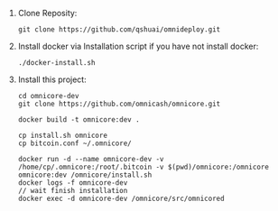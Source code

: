 1. Clone Reposity:

   ```
   git clone https://github.com/qshuai/omnideploy.git
   ```

2. Install docker via Installation script if you have not install docker:

   ```
   ./docker-install.sh
   ```

3. Install this project:

   ```
   cd omnicore-dev
   git clone https://github.com/omnicash/omnicore.git
   
   docker build -t omnicore:dev .
   
   cp install.sh omnicore
   cp bitcoin.conf ~/.omnicore/
   
   docker run -d --name omnicore-dev -v /home/cp/.omnicore:/root/.bitcoin -v $(pwd)/omnicore:/omnicore omnicore:dev /omnicore/install.sh
   docker logs -f omnicore-dev
   // wait finish installation
   docker exec -d omnicore-dev /omnicore/src/omnicored
   ```

   
